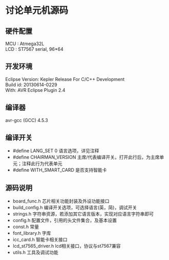 讨论单元机源码
===========================================================

## 硬件配置 ##

MCU : Atmega32L  
LCD : ST7567 serial, 96*64  

## 开发环境 ##

Eclipse Version: Kepler Release For C/C++ Development  
Build id: 20130614-0229  
With: AVR Eclipse Plugin 2.4  

## 编译器 ##

avr-gcc (GCC) 4.5.3

## 编译开关 ##

* #define LANG_SET 0       语言选项，详见注释
* #define CHAIRMAN_VERSION 主席/代表编译开关。打开此行后，为主席单元；注释此行为代表单元
* #define WITH_SMART_CARD  是否支持智能卡

## 源码说明 ##

* board_func.h        芯片相关功能封装及外设功能接口
* build_config.h      编译开关选项，可选择语言(英，简)，调试开关
* strings.h           字符串资源，若添加其它语言版本，实现对应语言字符串即可
* config.h            配置文件，引用的头文件集合，及基本设置
* const.h             常量
* font_library.h      字库
* icc_card.h          智能卡相关接口
* lcd_st7565_driver.h lcd相关接口，协议与st7567兼容
* utils.h             工具及调试功能
